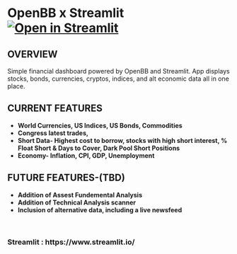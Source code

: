 # OpenBB x Streamlit [![Open in Streamlit](https://static.streamlit.io/badges/streamlit_badge_black_white.svg)](https://openbb.streamlitapp.com/)
<h2><b> OVERVIEW </b> </h2>
Simple financial dashboard powered by OpenBB and Streamlit. App displays stocks, bonds, currencies, cryptos, indices, and alt economic data all in one place.
  <br>
 <h2><b> CURRENT FEATURES </h2>
 <ul style="Current Features:square;">
  <li>World Currencies, US Indices, US Bonds, Commodities  </li>
  <li> Congress latest trades, </li>
  <li> Short Data- Highest cost to borrow, stocks with high short interest, % Float Short & Days to Cover, Dark Pool Short Positions </li>
  <li> Economy- Inflation, CPI, GDP, Unemployment</li>
</ul>
<h2><b> FUTURE FEATURES-(TBD) </h2>
 <ul style="FUTURE Features:square;">
  <li>Addition of Assest Fundemental Analysis </li>
  <li>Addition of Technical Analysis scanner </li>
  <li>Inclusion of alternative data, including a live newsfeed </li>
</ul>

<br>

<h3> Streamlit : https://www.streamlit.io/ </h3>
